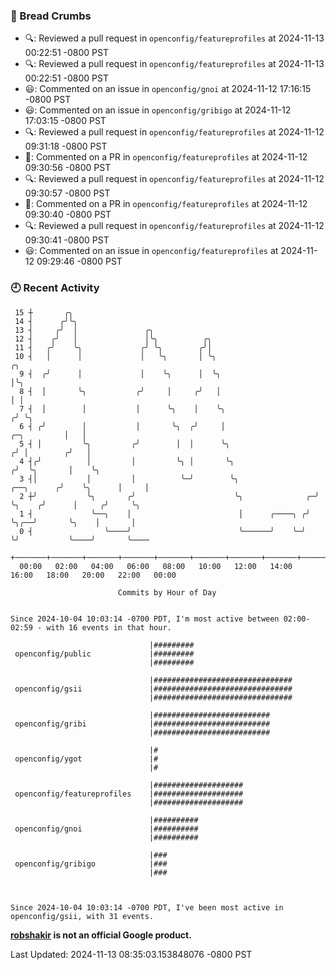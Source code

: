 ### 🍞 Bread Crumbs

 * 🔍: Reviewed a pull request in  `openconfig/featureprofiles` at 2024-11-13 00:22:51 -0800 PST
 * 🔍: Reviewed a pull request in  `openconfig/featureprofiles` at 2024-11-13 00:22:51 -0800 PST
 * 😃: Commented on an issue in `openconfig/gnoi` at 2024-11-12 17:16:15 -0800 PST
 * 😃: Commented on an issue in `openconfig/gribigo` at 2024-11-12 17:03:15 -0800 PST
 * 🔍: Reviewed a pull request in  `openconfig/featureprofiles` at 2024-11-12 09:31:18 -0800 PST
 * 💬: Commented on a PR in  `openconfig/featureprofiles` at 2024-11-12 09:30:56 -0800 PST
 * 🔍: Reviewed a pull request in  `openconfig/featureprofiles` at 2024-11-12 09:30:57 -0800 PST
 * 💬: Commented on a PR in  `openconfig/featureprofiles` at 2024-11-12 09:30:40 -0800 PST
 * 🔍: Reviewed a pull request in  `openconfig/featureprofiles` at 2024-11-12 09:30:41 -0800 PST
 * 😃: Commented on an issue in `openconfig/featureprofiles` at 2024-11-12 09:29:46 -0800 PST

### 🕘 Recent Activity
```
 15 ┼       ╭╮
 14 ┤      ╭╯╰╮
 13 ┤     ╭╯  │               ╭╮
 12 ┤    ╭╯   │               │╰╮          ╭╮
 11 ┤   ╭╯    ╰╮             ╭╯ ╰╮        ╭╯│
 10 ┤   │      │             │   ╰╮       │ ╰╮                                                ╭╮
  9 ┤  ╭╯      │             │    ╰╮      │  ╰╮                                               │╰╮
  8 ┤  │       ╰╮           ╭╯     │     ╭╯   │                                               │ │
  7 ┤  │        │           │      ╰╮    │    ╰╮                                             ╭╯ ╰╮
  6 ┤ ╭╯        │           │       ╰╮  ╭╯     │                                 ╭─╮         │   │
  5 ┤ │         ╰╮         ╭╯        │  │      ╰╮                               ╭╯ │        ╭╯   │
  4 ┤╭╯          │         │         ╰╮ │       ╰╮                             ╭╯  ╰╮       │    ╰╮
  3 ┤│           │         │          ╰─╯        ╰╮                 ╭──╮      ╭╯    ╰╮      │     │
  2 ┼╯           ╰╮       ╭╯                      ╰╮              ╭─╯  ╰╮    ╭╯      │     ╭╯     ╰╮
  1 ┤             ╰──╮    │                        │      ╭────╮ ╭╯     ╰╮╭──╯       ╰╮    │       │
  0 ┤                ╰────╯                        ╰──────╯    ╰─╯       ╰╯           ╰────╯       ╰────
    +───────+───────+───────+───────+───────+───────+───────+───────+───────+───────+───────+───────+────
  00:00   02:00   04:00   06:00   08:00   10:00   12:00   14:00   16:00   18:00   20:00   22:00   00:00   

						Commits by Hour of Day


Since 2024-10-04 10:03:14 -0700 PDT, I'm most active between 02:00-02:59 - with 16 events in that hour.

```



```
                               |#########
 openconfig/public             |#########
                               |#########

                               |###############################
 openconfig/gsii               |###############################
                               |###############################

                               |##########################
 openconfig/gribi              |##########################
                               |##########################

                               |#
 openconfig/ygot               |#
                               |#

                               |####################
 openconfig/featureprofiles    |####################
                               |####################

                               |##########
 openconfig/gnoi               |##########
                               |##########

                               |###
 openconfig/gribigo            |###
                               |###



Since 2024-10-04 10:03:14 -0700 PDT, I've been most active in openconfig/gsii, with 31 events.

```
**[robshakir](mailto:robjs@google.com) is not an official Google product.**  


Last Updated: 2024-11-13 08:35:03.153848076 -0800 PST
